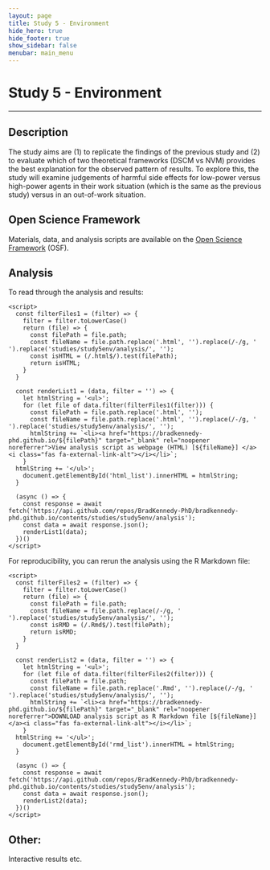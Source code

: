 ```yaml
---
layout: page
title: Study 5 - Environment
hide_hero: true
hide_footer: true
show_sidebar: false
menubar: main_menu
---
```

# Study 5 - Environment

***

## Description
The study aims are (1) to replicate the findings of the previous study and (2) to evaluate which of two theoretical frameworks (DSCM vs NVM) provides the best explanation for the observed pattern of results. To explore this, the study will examine judgements of harmful side effects for low-power versus high-power agents in their work situation (which is the same as the previous study) versus in an out-of-work situation.


## Open Science Framework
Materials, data, and analysis scripts are available on the [Open Science Framework](https://osf.io/hyve2/) (OSF).

<html>
    <div>
      <h2>Analysis</h2>
      <p>To read through the analysis and results:</p>
      <ul id="html_list">
      </ul>
    </div>
    
    <script>
      const filterFiles1 = (filter) => {
        filter = filter.toLowerCase()
        return (file) => {
          const filePath = file.path;
          const fileName = file.path.replace('.html', '').replace(/-/g, ' ').replace('studies/study5env/analysis/', '');
          const isHTML = (/.html$/).test(filePath);
          return isHTML;
        }
      }
      
      const renderList1 = (data, filter = '') => {
        let htmlString = '<ul>';
        for (let file of data.filter(filterFiles1(filter))) {
          const filePath = file.path.replace('.html', '');
          const fileName = file.path.replace('.html', '').replace(/-/g, ' ').replace('studies/study5env/analysis/', '');
          htmlString += `<li><a href="https://bradkennedy-phd.github.io/${filePath}" target="_blank" rel="noopener noreferrer">View analysis script as webpage (HTML) [${fileName}] </a><i class="fas fa-external-link-alt"></i></li>`;
        }
      htmlString += '</ul>';
        document.getElementById('html_list').innerHTML = htmlString;
      }
      
      (async () => {
        const response = await fetch('https://api.github.com/repos/BradKennedy-PhD/bradkennedy-phd.github.io/contents/studies/study5env/analysis');
        const data = await response.json();
        renderList1(data);
      })()
    </script>
</html>

<html>
<div>
<p>For reproducibility, you can rerun the analysis using the R Markdown file:</p>
<ul id="rmd_list">
      </ul>
    </div>
    
    <script>
      const filterFiles2 = (filter) => {
        filter = filter.toLowerCase()
        return (file) => {
          const filePath = file.path;
          const fileName = file.path.replace(/-/g, ' ').replace('studies/study5env/analysis/', '');
          const isRMD = (/.Rmd$/).test(filePath);
          return isRMD;
        }
      }
      
      const renderList2 = (data, filter = '') => {
        let htmlString = '<ul>';
        for (let file of data.filter(filterFiles2(filter))) {
          const filePath = file.path;
          const fileName = file.path.replace('.Rmd', '').replace(/-/g, ' ').replace('studies/study5env/analysis/', '');
          htmlString += `<li><a href="https://bradkennedy-phd.github.io/${filePath}" target="_blank" rel="noopener noreferrer">DOWNLOAD analysis script as R Markdown file [${fileName}] </a><i class="fas fa-external-link-alt"></i></li>`;
        }
      htmlString += '</ul>';
        document.getElementById('rmd_list').innerHTML = htmlString;
      }
      
      (async () => {
        const response = await fetch('https://api.github.com/repos/BradKennedy-PhD/bradkennedy-phd.github.io/contents/studies/study5env/analysis');
        const data = await response.json();
        renderList2(data);
      })()
    </script>
</html>

## Other:
Interactive results etc.